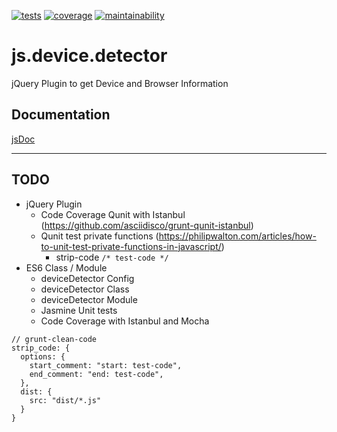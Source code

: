 [![tests][tests]][tests-url]
[![coverage][coverage]][coverage-url]
[![maintainability][maintainability]][maintainability-url]

# js.device.detector
jQuery Plugin to get Device and Browser Information

## Documentation
[jsDoc](https://exiguus.github.io/js.device.detector/)

---

## TODO
* jQuery Plugin
  * Code Coverage Qunit with Istanbul (https://github.com/asciidisco/grunt-qunit-istanbul)
  * Qunit test private functions (https://philipwalton.com/articles/how-to-unit-test-private-functions-in-javascript/)
    * strip-code `/* test-code */`
* ES6 Class / Module
  * deviceDetector Config
  * deviceDetector Class
  * deviceDetector Module
  * Jasmine Unit tests
  * Code Coverage with Istanbul and Mocha


```
// grunt-clean-code
strip_code: {
  options: {
    start_comment: "start: test-code",
    end_comment: "end: test-code",
  },
  dist: {
    src: "dist/*.js"
  }
}
```


[tests]: https://img.shields.io/travis/exiguus/js.device.detector/master.svg
[tests-url]: https://travis-ci.org/exiguus/js.device.detector

[maintainability]:
  https://api.codeclimate.com/v1/badges/6eaaa84b942cab654bf7/maintainability
[maintainability-url]:
https://codeclimate.com/github/exiguus/js.device.detector/maintainability

[coverage]:
https://api.codeclimate.com/v1/badges/6eaaa84b942cab654bf7/test_coverage
[coverage-url]:
https://codeclimate.com/github/exiguus/js.device.detector/test_coverage

[npm]: https://img.shields.io/npm/v/js.device.detector.svg
[npm-url]: https://npmjs.com/package/js.device.detector

[licenses-url]: https://img.shields.io/npm/l/js.device.detector.svg
[licenses]: https://github.com/exiguus/js.device.detector
